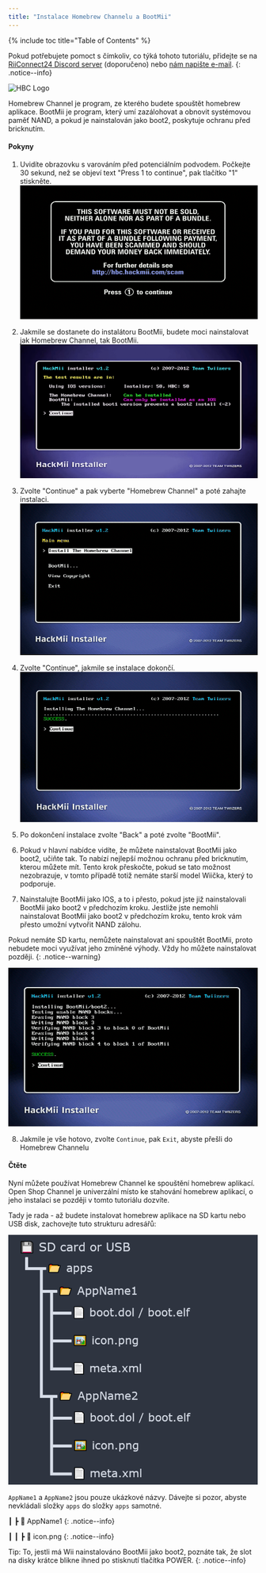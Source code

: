 ```yaml
---
title: "Instalace Homebrew Channelu a BootMii"
---
```


{% include toc title="Table of Contents" %}

Pokud potřebujete pomoct s čímkoliv, co týká tohoto tutoriálu, přidejte se na [RiiConnect24 Discord server](https://discord.gg/rc24) (doporučeno) nebo [nám napište e-mail](mailto:support@riiconnect24.net).
{: .notice--info}

![HBC Logo](/images/hbc.png)

Homebrew Channel je program, ze kterého budete spouštět homebrew aplikace. BootMii je program, který umí zazálohovat a obnovit systémovou paměť NAND, a pokud je nainstalován jako boot2, poskytuje ochranu před bricknutím.

#### Pokyny

1. Uvidíte obrazovku s varováním před potenciálním podvodem. Počkejte 30 sekund, než se objeví text "Press 1 to continue", pak tlačítko "1" stiskněte. ![Scam Screen](/images/Wii/ScamScreen.png)

2. Jakmile se dostanete do instalátoru BootMii, budete moci nainstalovat jak Homebrew Channel, tak BootMii. ![Results](/images/Wii/Results.png)

3. Zvolte "Continue" a pak vyberte "Homebrew Channel" a poté zahajte instalaci. ![Install the Homebrew Channel](/images/Wii/InstallHomebrewChannel.png)

4. Zvolte "Continue", jakmile se instalace dokončí. ![Success Installing the Homebrew Channel](/images/Wii/SuccessHBC.png)

5. Po dokončení instalace zvolte "Back" a poté zvolte "BootMii".
6. Pokud v hlavní nabídce vidíte, že můžete nainstalovat BootMii jako boot2, učiňte tak. To nabízí nejlepší možnou ochranu před bricknutím, kterou můžete mít. Tento krok přeskočte, pokud se tato možnost nezobrazuje, v tomto případě totiž nemáte starší model Wiička, který to podporuje.
7. Nainstalujte BootMii jako IOS, a to i přesto, pokud jste již nainstalovali BootMii jako boot2 v předchozím kroku. Jestliže jste nemohli nainstalovat BootMii jako boot2 v předchozím kroku, tento krok vám přesto umožní vytvořit NAND zálohu.

Pokud nemáte SD kartu, nemůžete nainstalovat ani spouštět BootMii, proto nebudete moci využívat jeho zmíněné výhody. Vždy ho můžete nainstalovat později.
{: .notice--warning}

![BootMii Installation](/images/Wii/InstallBootMii.png)

8. Jakmile je vše hotovo, zvolte `Continue`, pak `Exit`, abyste přešli do Homebrew Channelu

#### Čtěte

Nyní můžete používat Homebrew Channel ke spouštění homebrew aplikací. Open Shop Channel je univerzální místo ke stahování homebrew aplikací, o jeho instalaci se později v tomto tutoriálu dozvíte.

Tady je rada - až budete instalovat homebrew aplikace na SD kartu nebo USB disk, zachovejte tuto strukturu adresářů:

![Proper SD Card Folder Structure](images/Wii/FolderStructure.png)

`AppName1` a `AppName2` jsou pouze ukázkové názvy. Dávejte si pozor, abyste nevkládali složky `apps` do složky `apps` samotné.

┃ ┣ 📂 AppName1
{: .notice--info}

┃ ┃ ┣ 📄 icon.png
{: .notice--info}

Tip: To, jestli má Wii nainstalováno BootMii jako boot2, poznáte tak, že slot na disky krátce blikne ihned po stisknutí tlačítka POWER.
{: .notice--info}
